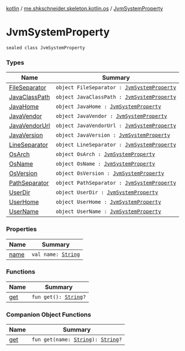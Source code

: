 [kotlin](../../index.md) / [me.shkschneider.skeleton.kotlin.os](../index.md) / [JvmSystemProperty](./index.md)

# JvmSystemProperty

`sealed class JvmSystemProperty`

### Types

| Name | Summary |
|---|---|
| [FileSeparator](-file-separator.md) | `object FileSeparator : `[`JvmSystemProperty`](./index.md) |
| [JavaClassPath](-java-class-path.md) | `object JavaClassPath : `[`JvmSystemProperty`](./index.md) |
| [JavaHome](-java-home.md) | `object JavaHome : `[`JvmSystemProperty`](./index.md) |
| [JavaVendor](-java-vendor.md) | `object JavaVendor : `[`JvmSystemProperty`](./index.md) |
| [JavaVendorUrl](-java-vendor-url.md) | `object JavaVendorUrl : `[`JvmSystemProperty`](./index.md) |
| [JavaVersion](-java-version.md) | `object JavaVersion : `[`JvmSystemProperty`](./index.md) |
| [LineSeparator](-line-separator.md) | `object LineSeparator : `[`JvmSystemProperty`](./index.md) |
| [OsArch](-os-arch.md) | `object OsArch : `[`JvmSystemProperty`](./index.md) |
| [OsName](-os-name.md) | `object OsName : `[`JvmSystemProperty`](./index.md) |
| [OsVersion](-os-version.md) | `object OsVersion : `[`JvmSystemProperty`](./index.md) |
| [PathSeparator](-path-separator.md) | `object PathSeparator : `[`JvmSystemProperty`](./index.md) |
| [UserDir](-user-dir.md) | `object UserDir : `[`JvmSystemProperty`](./index.md) |
| [UserHome](-user-home.md) | `object UserHome : `[`JvmSystemProperty`](./index.md) |
| [UserName](-user-name.md) | `object UserName : `[`JvmSystemProperty`](./index.md) |

### Properties

| Name | Summary |
|---|---|
| [name](name.md) | `val name: `[`String`](https://kotlinlang.org/api/latest/jvm/stdlib/kotlin/-string/index.html) |

### Functions

| Name | Summary |
|---|---|
| [get](get.md) | `fun get(): `[`String`](https://kotlinlang.org/api/latest/jvm/stdlib/kotlin/-string/index.html)`?` |

### Companion Object Functions

| Name | Summary |
|---|---|
| [get](get.md) | `fun get(name: `[`String`](https://kotlinlang.org/api/latest/jvm/stdlib/kotlin/-string/index.html)`): `[`String`](https://kotlinlang.org/api/latest/jvm/stdlib/kotlin/-string/index.html)`?` |
